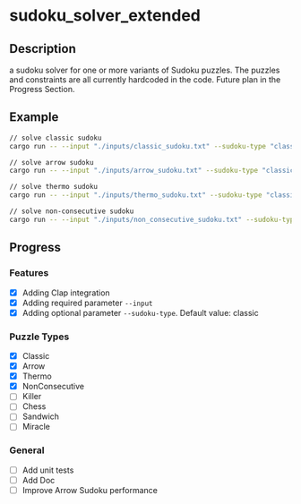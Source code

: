 # sudoku_solver_extended

## Description
a sudoku solver for one or more variants of Sudoku puzzles. The puzzles and constraints are all currently hardcoded in the code. Future plan in the Progress Section.

## Example
```bash
// solve classic sudoku
cargo run -- --input "./inputs/classic_sudoku.txt" --sudoku-type "classic"

// solve arrow sudoku
cargo run -- --input "./inputs/arrow_sudoku.txt" --sudoku-type "classic, arrow"

// solve thermo sudoku
cargo run -- --input "./inputs/thermo_sudoku.txt" --sudoku-type "classic, thermo"

// solve non-consecutive sudoku
cargo run -- --input "./inputs/non_consecutive_sudoku.txt" --sudoku-type "classic, nonConsecutive"
```

## Progress

### Features
- [X] Adding Clap integration
- [X] Adding required parameter `--input`
- [X] Adding optional parameter `--sudoku-type`. Default value: classic

### Puzzle Types
- [X] Classic
- [X] Arrow
- [X] Thermo
- [X] NonConsecutive
- [ ] Killer
- [ ] Chess
- [ ] Sandwich
- [ ] Miracle

### General
- [ ] Add unit tests
- [ ] Add Doc
- [ ] Improve Arrow Sudoku performance